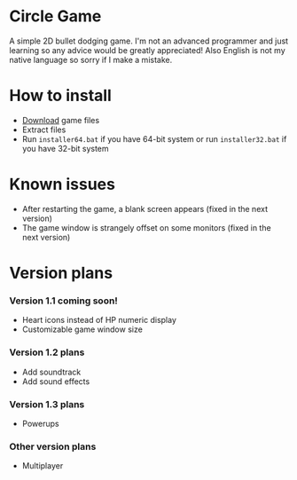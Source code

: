 # Circle Game
A simple 2D bullet dodging game. I'm not an advanced programmer and just learning so any advice would be greatly appreciated! Also English is not my native language so sorry if I make a mistake.

# How to install
- [Download](https://github.com/vDeresh/Circle_Game/archive/refs/heads/v1.0.zip) game files
- Extract files
- Run `installer64.bat` if you have 64-bit system or run `installer32.bat` if you have 32-bit system

# Known issues
- After restarting the game, a blank screen appears (fixed in the next version)
- The game window is strangely offset on some monitors (fixed in the next version)

# Version plans

### Version 1.1 coming soon!
- Heart icons instead of HP numeric display
- Customizable game window size

### Version 1.2 plans
- Add soundtrack
- Add sound effects

### Version 1.3 plans
- Powerups

### Other version plans
- Multiplayer
